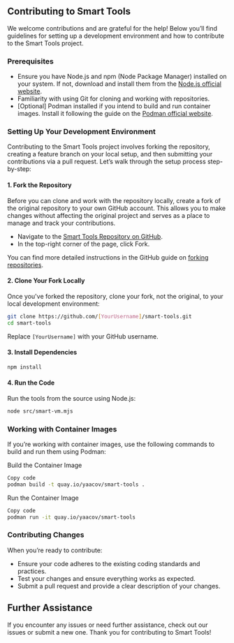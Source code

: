 ## Contributing to Smart Tools

We welcome contributions and are grateful for the help! Below you’ll find guidelines for setting up a development environment and how to contribute to the Smart Tools project.

### Prerequisites

  - Ensure you have Node.js and npm (Node Package Manager) installed on your system. If not, download and install them from the [Node.js official website](https://nodejs.org/).
  - Familiarity with using Git for cloning and working with repositories.
  - [Optional] Podman installed if you intend to build and run container images. Install it following the guide on the [Podman official website](https://podman.io/getting-started/installation).

### Setting Up Your Development Environment

Contributing to the Smart Tools project involves forking the repository, creating a feature branch on your local setup, and then submitting your contributions via a pull request. Let’s walk through the setup process step-by-step:

#### 1. Fork the Repository

Before you can clone and work with the repository locally, create a fork of the original repository to your own GitHub account. This allows you to make changes without affecting the original project and serves as a place to manage and track your contributions.

  - Navigate to the [Smart Tools Repository on GitHub](https://github.com/yaacov/smart-tools.git).
  - In the top-right corner of the page, click Fork.

You can find more detailed instructions in the GitHub guide on [forking repositories](https://docs.github.com/en/get-started/quickstart/fork-a-repo).

#### 2. Clone Your Fork Locally

Once you've forked the repository, clone your fork, not the original, to your local development environment:

```bash
git clone https://github.com/[YourUsername]/smart-tools.git
cd smart-tools
```

  Replace `[YourUsername]` with your GitHub username.

#### 3. Install Dependencies
```bash
npm install
```

#### 4. Run the Code
Run the tools from the source using Node.js:

```bash
node src/smart-vm.mjs
```

### Working with Container Images
If you’re working with container images, use the following commands to build and run them using Podman:

Build the Container Image
```bash
Copy code
podman build -t quay.io/yaacov/smart-tools .
```

Run the Container Image
```bash
Copy code
podman run -it quay.io/yaacov/smart-tools
```

### Contributing Changes
When you’re ready to contribute:

  - Ensure your code adheres to the existing coding standards and practices.
  - Test your changes and ensure everything works as expected.
  - Submit a pull request and provide a clear description of your changes.

## Further Assistance

If you encounter any issues or need further assistance, check out our issues or submit a new one. Thank you for contributing to Smart Tools!
